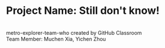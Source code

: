 # Project Name: Still don't know!
<br/>
metro-explorer-team-who created by GitHub Classroom
<br/>
Team Member: Muchen Xia, Yichen Zhou
